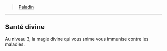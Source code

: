 ﻿---
!Generic
Id: paladin_hd.md#santé-divine
ParentLink: paladin_hd.md#paladin
Name: Santé divine
ParentName: Paladin
NameLevel: 2
Attributes: {}
---
> [Paladin](hd_paladin.md)

---

## Santé divine

Au niveau 3, la magie divine qui vous anime vous immunise contre les maladies.

